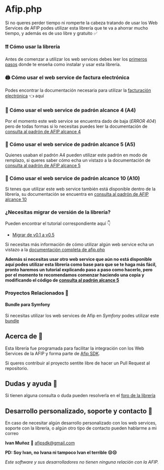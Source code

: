 # Afip.php
Si no queres perder tiempo ni romperte la cabeza tratando de usar los Web Services de AFIP podes utilizar esta librería que te va a ahorrar mucho tiempo, y además es de uso libre y gratuito ✅

### ❗❗ Cómo usar la librería
Antes de comenzar a utilizar los web services debes leer los [primeros pasos](https://github.com/afipsdk/Afip.php/wiki/Primeros-pasos) donde te enseña como instalar y usar esta librería.

### 🖨️️ Cómo usar el web service de factura electrónica
Podes encontrar la documentación necesaria para utilizar la [facturación electrónica](https://github.com/afipsdk/afip.php/wiki/Facturaci%C3%B3n-Electr%C3%B3nica) 👈 aquí

### 📘️ Cómo usar el web service de padrón alcance 4 (A4)
Por el momento este web service se encuentra dado de baja (_ERROR 404_) pero de todas formas si lo necesitas puedes leer la documentación de [consulta al padrón de AFIP alcance 4](https://github.com/afipsdk/afip.php/wiki/Consulta-al-padron-de-AFIP-alcance-4)

### 📗️ Cómo usar el web service de padrón alcance 5 (A5)
Quienes usaban el padrón A4 pueden utilizar este padrón en modo de remplazo, si queres saber cómo echa un vistazo a la documentación de [consulta al padrón de AFIP alcance 5](https://github.com/afipsdk/afip.php/wiki/Consulta-al-padron-de-AFIP-alcance-5)

### 📙️ Cómo usar el web service de padrón alcance 10 (A10)
Si tenes que utilizar este web service también está disponible dentro de la librería, su documentación se encuentra en [consulta al padrón de AFIP alcance 10](https://github.com/afipsdk/afip.php/wiki/Consulta-al-padron-de-AFIP-alcance-10)

### ¿Necesitas migrar de versión de la librería?
Pueden encontrar el tutorial correspondiente aquí 👇
- [Migrar de v0.1 a v0.5](https://github.com/afipsdk/afip.php/wiki/Migrar-de-v0.1-a-v0.5)

Si necesitas más información de cómo utilizar algún web service echa un vistazo a la [documentación completa de afip.php](https://github.com/afipsdk/afip.php/wiki)

**Además si necesitas usar otro web service que aún no está disponible aquí podes utilizar esta librería como base para que se te haga más fácil, pronto haremos un tutorial explicando paso a paso como hacerlo, pero por el momento te recomendamos comenzar haciendo una copia y modificando el código de [consulta al padrón alcance 5](https://github.com/afipsdk/afip.php/blob/master/src/Afip_res/Class/RegisterScopeFive.php)** 

### Proyectos Relacionados 🤝

#### Bundle para Symfony
Si necesitas utilizar los web services de Afip en _Symfony_ podes utilizar este [bundle](https://github.com/gonzakpo/afip)

## Acerca de 🤔
Esta librería fue programada para facilitar la integración con los Web Services de la AFIP y forma parte de [Afip SDK](https://afipsdk.github.io/).

Si queres contribuir al proyecto sentite libre de hacer un Pull Request al repositorio.

## Dudas y ayuda 🙌
Si tienen alguna consulta o duda pueden resolverla en el [foro de la librería](https://groups.google.com/forum/#!forum/afip-php)

## Desarrollo personalizado, soporte y contacto 🔨
En caso de necesitar algún desarrollo personalizado con los web services, soporte con la librería, o algún otro tipo de contacto pueden hablarme a mi correo

**Ivan Muñoz** 📧 afipsdk@gmail.com

**PD: Soy Ivan, no Ivana ni tampoco Ivan el terrible 😒😒**

_Este software y sus desarrolladores no tienen ninguna relación con la AFIP._

